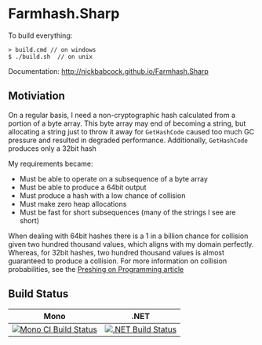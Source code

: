 # Farmhash.Sharp

To build everything:

    > build.cmd // on windows    
    $ ./build.sh  // on unix
    
Documentation: http://nickbabcock.github.io/Farmhash.Sharp

## Motiviation

On a regular basis, I need a non-cryptographic hash calculated from a portion of a byte array. This byte array
may end of becoming a string, but allocating a string just to throw it away for `GetHashCode` caused too much
GC pressure and resulted in degraded performance. Additionally, `GetHashCode` produces only a 32bit hash

My requirements became:

* Must be able to operate on a subsequence of a byte array
* Must be able to produce a 64bit output
* Must produce a hash with a low chance of collision
* Must make zero heap allocations
* Must be fast for short subsequences (many of the strings I see are short)

When dealing with 64bit hashes there is a 1 in a billion chance for collision given two hundred thousand
values, which aligns with my domain perfectly. Whereas, for 32bit hashes, two hundred thousand values is
almost guaranteed to produce a collision. For more information on collision probabilities, see the [Preshing
on Programming article][]

[Preshing on Programming article]: http://preshing.com/20110504/hash-collision-probabilities/

## Build Status

Mono | .NET
---- | ----
[![Mono CI Build Status](https://img.shields.io/travis/nickbabcock/Farmhash.Sharp/master.svg)](https://travis-ci.org/nickbabcock/Farmhash.Sharp) | [![.NET Build Status](https://img.shields.io/appveyor/ci/fsgit/ProjectScaffold/master.svg)](https://ci.appveyor.com/project/fsgit/projectscaffold)

